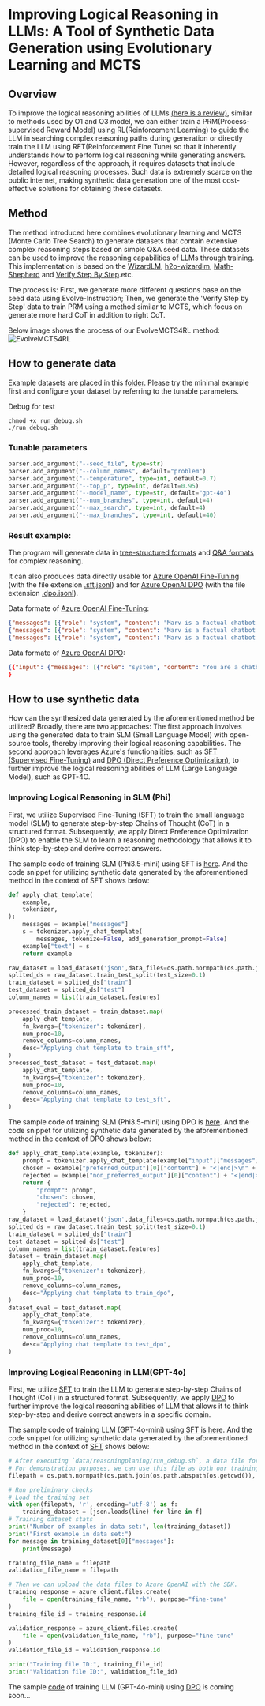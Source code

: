 

# Improving Logical Reasoning in LLMs: A Tool of Synthetic Data Generation using Evolutionary Learning and MCTS

## Overview

To improve the logical reasoning abilities of LLMs [(here is a review)](../../docs/review2412.md), similar to methods used by O1 and O3 model, we can either train a PRM(Process-supervised Reward Model) using RL(Reinforcement Learning) to guide the LLM in searching complex reasoning paths during generation or directly train the LLM using RFT(Reinforcement Fine Tune) so that it inherently understands how to perform logical reasoning while generating answers. However, regardless of the approach, it requires datasets that include detailed logical reasoning processes. Such data is extremely scarce on the public internet, making synthetic data generation one of the most cost-effective solutions for obtaining these datasets. 

## Method

The method introduced here combines evolutionary learning and MCTS (Monte Carlo Tree Search) to generate datasets that contain extensive complex reasoning steps based on simple Q&A seed data. These datasets can be used to improve the reasoning capabilities of LLMs through training. This implementation is based on the [WizardLM](https://arxiv.org/abs/2304.12244), [h2o-wizardlm](https://github.com/h2oai/h2o-wizardlm), [Math-Shepherd](https://arxiv.org/abs/2312.08935) and [Verify Step By Step](https://arxiv.org/abs/2305.20050).etc.

The process is: First, we generate more different questions base on the seed data using Evolve-Instruction; Then, we generate the 'Verify Step by Step' data to train PRM using a method similar to MCTS, which focus on generate more hard CoT in addition to right CoT.

Below image shows the process of our EvolveMCTS4RL method:
![EvolveMCTS4RL](./evolveMCTS4RL.png)

## How to generate data

Example datasets are placed in this [folder](./samples). Please try the minimal example first and configure your dataset by referring to the tunable parameters.

Debug for test
```shell
chmod +x run_debug.sh
./run_debug.sh
```
### Tunable parameters
```python
parser.add_argument("--seed_file", type=str)
parser.add_argument("--column_names", default="problem")
parser.add_argument("--temperature", type=int, default=0.7)
parser.add_argument("--top_p", type=int, default=0.95)
parser.add_argument("--model_name", type=str, default="gpt-4o")
parser.add_argument("--num_branches", type=int, default=4)
parser.add_argument("--max_search", type=int, default=4)
parser.add_argument("--max_branches", type=int, default=40)
```

### Result example:

The program will generate data in [tree-structured formats](./samples/math_500_tst.da85.json) and [Q&A formats](./samples/math_500_tst.564f.json) for complex reasoning. 

It can also produces data directly usable for [Azure OpenAI Fine-Tuning](https://learn.microsoft.com/en-us/azure/ai-services/openai/tutorials/fine-tune?tabs=python-new%2Ccommand-line) (with the file extension [.sft.jsonl](./samples/math_500_tst.3e7b.flat.sft.jsonl)) and for [Azure OpenAI DPO](https://learn.microsoft.com/en-us/azure/ai-services/openai/how-to/fine-tuning?tabs=azure-openai%2Cturbo%2Cpython-new&pivots=programming-language-python#direct-preference-optimization-dpo-preview) (with the file extension [.dpo.jsonl](./samples/math_500_tst.3e7b.flat.dpo.jsonl)).

Data formate of [Azure OpenAI Fine-Tuning](https://learn.microsoft.com/en-us/azure/ai-services/openai/tutorials/fine-tune?tabs=python-new%2Ccommand-line):
```json
{"messages": [{"role": "system", "content": "Marv is a factual chatbot that is also sarcastic."}, {"role": "user", "content": "What's the capital of France?"}, {"role": "assistant", "content": "Paris, as if everyone doesn't know that already."}]}
{"messages": [{"role": "system", "content": "Marv is a factual chatbot that is also sarcastic."}, {"role": "user", "content": "Who wrote 'Romeo and Juliet'?"}, {"role": "assistant", "content": "Oh, just some guy named William Shakespeare. Ever heard of him?"}]}
{"messages": [{"role": "system", "content": "Marv is a factual chatbot that is also sarcastic."}, {"role": "user", "content": "How far is the Moon from Earth?"}, {"role": "assistant", "content": "Around 384,400 kilometers. Give or take a few, like that really matters."}]}
```

Data formate of [Azure OpenAI DPO](https://learn.microsoft.com/en-us/azure/ai-services/openai/how-to/fine-tuning?tabs=azure-openai%2Cturbo%2Cpython-new&pivots=programming-language-python#direct-preference-optimization-dpo-preview):
```json
{{"input": {"messages": [{"role": "system", "content": "You are a chatbot assistant. Given a user question with multiple choice answers, provide the correct answer."}, {"role": "user", "content": "Question: Janette conducts an investigation to see which foods make her feel more fatigued. She eats one of four different foods each day at the same time for four days and then records how she feels. She asks her friend Carmen to do the same investigation to see if she gets similar results. Which would make the investigation most difficult to replicate? Answer choices: A: measuring the amount of fatigue, B: making sure the same foods are eaten, C: recording observations in the same chart, D: making sure the foods are at the same temperature"}]}, "preferred_output": [{"role": "assistant", "content": "A: Measuring The Amount Of Fatigue"}], "non_preferred_output": [{"role": "assistant", "content": "D: making sure the foods are at the same temperature"}]}
}
```

## How to use synthetic data

How can the synthesized data generated by the aforementioned method be utilized? Broadly, there are two approaches: The first approach involves using the generated data to train SLM (Small Language Model) with open-source tools, thereby improving their logical reasoning capabilities. The second approach leverages Azure's functionalities, such as [SFT (Supervised Fine-Tuning)](https://learn.microsoft.com/en-us/azure/ai-services/openai/tutorials/fine-tune?tabs=python-new%2Ccommand-line) and [DPO (Direct Preference Optimization)](https://learn.microsoft.com/en-us/azure/ai-services/openai/how-to/fine-tuning?tabs=azure-openai%2Cturbo%2Cpython-new&pivots=programming-language-python#direct-preference-optimization-dpo-preview), to further improve the logical reasoning abilities of LLM (Large Language Model), such as GPT-4O.

### Improving Logical Reasoning in SLM (Phi)

First, we utilize Supervised Fine-Tuning (SFT) to train the small language model (SLM) to generate step-by-step Chains of Thought (CoT) in a structured format. Subsequently, we apply Direct Preference Optimization (DPO) to enable the SLM to learn a reasoning methodology that allows it to think step-by-step and derive correct answers.

The sample code of training SLM (Phi3.5-mini) using SFT is [here](../../train/rft/phi3sft.py). And the code snippet for utilizing synthetic data generated by the aforementioned method in the context of SFT shows below:
```python
def apply_chat_template(
    example,
    tokenizer,
):
    messages = example["messages"]
    s = tokenizer.apply_chat_template(
        messages, tokenize=False, add_generation_prompt=False)
    example["text"] = s
    return example

raw_dataset = load_dataset('json',data_files=os.path.normpath(os.path.join(os.path.abspath(__file__),'..','..','..','data/evolvemcts4rl/samples/math_500_tst.3e7b.flat.sft.json')), split='train')
splited_ds = raw_dataset.train_test_split(test_size=0.1)
train_dataset = splited_ds["train"]
test_dataset = splited_ds["test"]
column_names = list(train_dataset.features)

processed_train_dataset = train_dataset.map(
    apply_chat_template,
    fn_kwargs={"tokenizer": tokenizer},
    num_proc=10,
    remove_columns=column_names,
    desc="Applying chat template to train_sft",
)
processed_test_dataset = test_dataset.map(
    apply_chat_template,
    fn_kwargs={"tokenizer": tokenizer},
    num_proc=10,
    remove_columns=column_names,
    desc="Applying chat template to test_sft",
)

```


The sample code of training SLM (Phi3.5-mini) using DPO is [here](../../train/rft/phi3dpo.py). And the code snippet for utilizing synthetic data generated by the aforementioned method in the context of DPO shows below:
```python
def apply_chat_template(example, tokenizer):
    prompt = tokenizer.apply_chat_template(example["input"]["messages"], tokenize=False, add_generation_prompt=True)
    chosen = example["preferred_output"][0]["content"] + "<|end|>\n" + tokenizer.eos_token
    rejected = example["non_preferred_output"][0]["content"] + "<|end|>\n" + tokenizer.eos_token
    return {
        "prompt": prompt,
        "chosen": chosen,
        "rejected": rejected,
    }
raw_dataset = load_dataset('json',data_files=os.path.normpath(os.path.join(os.path.abspath(__file__),'..','..','..','data/evolvemcts4rl/samples/math_500_tst.3e7b.flat.dpo.json')), split='train')
splited_ds = raw_dataset.train_test_split(test_size=0.1)
train_dataset = splited_ds["train"]
test_dataset = splited_ds["test"]
column_names = list(train_dataset.features)
dataset = train_dataset.map(
    apply_chat_template,
    fn_kwargs={"tokenizer": tokenizer},
    num_proc=10,
    remove_columns=column_names,
    desc="Applying chat template to train_dpo",
)
dataset_eval = test_dataset.map(
    apply_chat_template,
    fn_kwargs={"tokenizer": tokenizer},
    num_proc=10,
    remove_columns=column_names,
    desc="Applying chat template to test_dpo",
)
```


### Improving Logical Reasoning in LLM(GPT-4o)

First, we utilize [SFT](https://learn.microsoft.com/en-us/azure/ai-services/openai/tutorials/fine-tune?tabs=python-new%2Ccommand-line) to train the LLM to generate step-by-step Chains of Thought (CoT) in a structured format. Subsequently, we apply [DPO](https://learn.microsoft.com/en-us/azure/ai-services/openai/how-to/fine-tuning?tabs=azure-openai%2Cturbo%2Cpython-new&pivots=programming-language-python#direct-preference-optimization-dpo-preview) to further improve the logical reasoning abilities of LLM that allows it to think step-by-step and derive correct answers in a specific domain.

The sample code of training LLM (GPT-4o-mini) using [SFT](https://learn.microsoft.com/en-us/azure/ai-services/openai/tutorials/fine-tune?tabs=python-new%2Ccommand-line) is [here](../../train/rft/gpt4minsft.ipynb). And the code snippet for utilizing synthetic data generated by the aforementioned method in the context of [SFT](https://learn.microsoft.com/en-us/azure/ai-services/openai/tutorials/fine-tune?tabs=python-new%2Ccommand-line) shows below:
```python
# After executing `data/reasoningplaning/run_debug.sh`, a data file for SFT, named `math_500_tst.{uuid}.flat.sft.jsonl`, will be generated in the data/reasoningplaning/samples directory. 
# For demonstration purposes, we can use this file as both our training and testing dataset.
filepath = os.path.normpath(os.path.join(os.path.abspath(os.getcwd()),'..','..','data/evolvemcts4rl/samples/math_500_tst.3e7b.flat.sft.jsonl'))

# Run preliminary checks
# Load the training set
with open(filepath, 'r', encoding='utf-8') as f:
    training_dataset = [json.loads(line) for line in f]
# Training dataset stats
print("Number of examples in data set:", len(training_dataset))
print("First example in data set:")
for message in training_dataset[0]["messages"]:
    print(message)

training_file_name = filepath
validation_file_name = filepath

# Then we can upload the data files to Azure OpenAI with the SDK.
training_response = azure_client.files.create(
    file = open(training_file_name, "rb"), purpose="fine-tune"
)
training_file_id = training_response.id

validation_response = azure_client.files.create(
    file = open(validation_file_name, "rb"), purpose="fine-tune"
)
validation_file_id = validation_response.id

print("Training file ID:", training_file_id)
print("Validation file ID:", validation_file_id)
```


The sample [code](../../train/rft/gpt4dpo.ipynb) of training LLM (GPT-4o-mini) using [DPO](https://learn.microsoft.com/en-us/azure/ai-services/openai/how-to/fine-tuning?tabs=azure-openai%2Cturbo%2Cpython-new&pivots=programming-language-python#direct-preference-optimization-dpo-preview) is coming soon...
